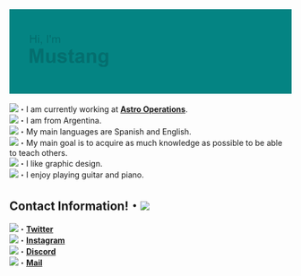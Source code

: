 <img src="banner.png">

 <img src="https://win98icons.alexmeub.com/icons/png/computer_explorer-5.png" width="20">・I am currently working at [**Astro Operations**](https://twitter.com/AstroOperations).  
 <img src="https://win98icons.alexmeub.com/icons/png/world-4.png" width="20">・I am from Argentina.                                                                               
 <img src="https://win98icons.alexmeub.com/icons/png/recycle_bin_full-4.png" width="20">・My main languages are Spanish and English.    
 <img src="https://win98icons.alexmeub.com/icons/png/notepad_file_gear-2.png" width="20">・My main goal is to acquire as much knowledge as possible to be able to teach others.     
 <img src="https://win98icons.alexmeub.com/icons/png/wm-4.png" width="20">・I like graphic design.                                                                                 
 <img src="https://win98icons.alexmeub.com/icons/png/cd_audio_cd_a-4.png" width="20">・I enjoy playing guitar and piano.
 
## Contact Information!・<img src="https://win98icons.alexmeub.com/icons/png/msn3-4.png" width="18">
 <img src="https://win98icons.alexmeub.com/icons/png/desktop-2.png" width="20">・[**Twitter**](https://twitter.com/loleondrugs)                                             
 <img src="https://win98icons.alexmeub.com/icons/png/color_profile_gray-0.png" width="20">・[**Instagram**](https://instagram.com/loleondrugs)                                     
 <img src="https://win98icons.alexmeub.com/icons/png/shell_window2.png" width="20">・[**Discord**](https://discord.gg/HFv3gM95C5)                                               
 <img src="https://win98icons.alexmeub.com/icons/png/shell_window1.png" width="20">・[**Mail**](loleexf@gmail.com)
